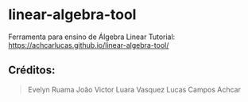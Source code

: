 # linear-algebra-tool
Ferramenta para ensino de Álgebra Linear
Tutorial: https://achcarlucas.github.io/linear-algebra-tool/

## Créditos:
> Evelyn Ruama
> João Victor
> Luara Vasquez
> Lucas Campos Achcar
